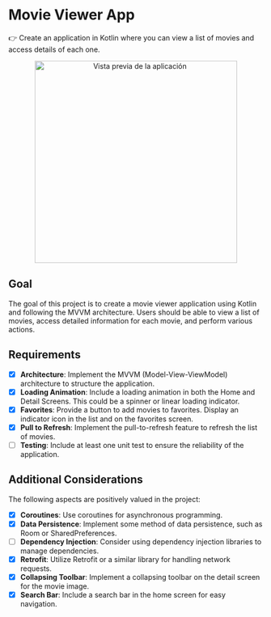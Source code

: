 # Movie Viewer App

👉 Create an application in Kotlin where you can view a list of movies and access details of each one.

<p align="center">
  <img src="https://github.com/sam-sudo/Movies_mvvm/assets/57421143/8c5dc8c0-5e19-4b08-83d3-3372e3f5c4b4" alt="Vista previa de la aplicación" height="400" />
</p>

## Goal

The goal of this project is to create a movie viewer application using Kotlin and following the MVVM architecture. Users should be able to view a list of movies, access detailed information for each movie, and perform various actions.

## Requirements

- [x] **Architecture**: Implement the MVVM (Model-View-ViewModel) architecture to structure the application.
- [x] **Loading Animation**: Include a loading animation in both the Home and Detail Screens. This could be a spinner or linear loading indicator.
- [x] **Favorites**: Provide a button to add movies to favorites. Display an indicator icon in the list and on the favorites screen.
- [x] **Pull to Refresh**: Implement the pull-to-refresh feature to refresh the list of movies.
- [ ] **Testing**: Include at least one unit test to ensure the reliability of the application.

## Additional Considerations

The following aspects are positively valued in the project:

- [x] **Coroutines**: Use coroutines for asynchronous programming.
- [x] **Data Persistence**: Implement some method of data persistence, such as Room or SharedPreferences.
- [ ] **Dependency Injection**: Consider using dependency injection libraries to manage dependencies.
- [x] **Retrofit**: Utilize Retrofit or a similar library for handling network requests.
- [x] **Collapsing Toolbar**: Implement a collapsing toolbar on the detail screen for the movie image.
- [x] **Search Bar**: Include a search bar in the home screen for easy navigation.
